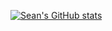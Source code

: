 
[![Sean's GitHub stats](https://github-readme-stats.vercel.app/api?username=SeanMkhabela&theme=github_dark&show_icons=true)](https://github.com/SeanMkhabela/github-readme-stats)

